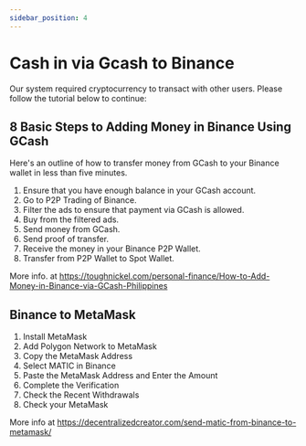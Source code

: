 ```yaml
---
sidebar_position: 4
---
```


# Cash in via Gcash to Binance

Our system required cryptocurrency to transact with other users. Please follow the tutorial below to continue:

## 8 Basic Steps to Adding Money in Binance Using GCash
Here's an outline of how to transfer money from GCash to your Binance wallet in less than five minutes.

1. Ensure that you have enough balance in your GCash account.
2. Go to P2P Trading of Binance.
3. Filter the ads to ensure that payment via GCash is allowed.
4. Buy from the filtered ads.
5. Send money from GCash.
6. Send proof of transfer.
7. Receive the money in your Binance P2P Wallet.
8. Transfer from P2P Wallet to Spot Wallet.

More info. at https://toughnickel.com/personal-finance/How-to-Add-Money-in-Binance-via-GCash-Philippines

## Binance to MetaMask

1. Install MetaMask
2. Add Polygon Network to MetaMask
3. Copy the MetaMask Address
4. Select MATIC in Binance
5. Paste the MetaMask Address and Enter the Amount
6. Complete the Verification
7. Check the Recent Withdrawals
8. Check your MetaMask

More info at https://decentralizedcreator.com/send-matic-from-binance-to-metamask/